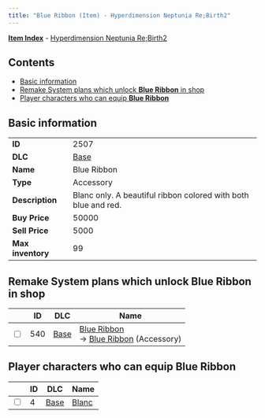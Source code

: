 ```yaml
---
title: "Blue Ribbon (Item) - Hyperdimension Neptunia Re;Birth2"
---
```


[**Item Index**](/neptunia/rb2/item/index.html) - [Hyperdimension Neptunia Re;Birth2](/neptunia/rb2)

## Contents

- [Basic information](#basic-information)
- [Remake System plans which unlock **Blue Ribbon** in shop](#remake-system-plans-which-unlock-blue-ribbon-in-shop)
- [Player characters who can equip **Blue Ribbon**](#player-characters-who-can-equip-blue-ribbon)

## Basic information

|   |   |
| -- | -- |
| **ID** | 2507 |
| **DLC** | [Base](/neptunia/rb2/dlc/0-base.html) |
| **Name** | Blue Ribbon |
| **Type** | Accessory |
| **Description** | Blanc only. A beautiful ribbon colored with both blue and red. |
| **Buy Price** | 50000 |
| **Sell Price** | 5000 |
| **Max inventory** | 99 |

## Remake System plans which unlock **Blue Ribbon** in shop

|    | ID | DLC | Name |
| -- | -- | --- | ---- |
| <input type="checkbox" id="rb2-remake-0-540" class="trackbox" /> | 540 | [Base](/neptunia/rb2/dlc/0-base.html) | [Blue Ribbon](/neptunia/rb2/remake/0-540-blue-ribbon.html)<br />→ [Blue Ribbon](/neptunia/rb2/item/0-2507-blue-ribbon.html) (Accessory) |

## Player characters who can equip **Blue Ribbon**

|    | ID | DLC | Name |
| -- | -- | --- | ---- |
| <input type="checkbox" id="rb2-player-0-4" class="trackbox" /> | 4 | [Base](/neptunia/rb2/dlc/0-base.html) | [Blanc](/neptunia/rb2/player/0-4-blanc.html) |